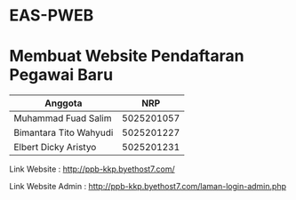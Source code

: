 # EAS-PWEB
# Membuat Website Pendaftaran Pegawai Baru

Anggota  | NRP
---------|-------
Muhammad Fuad Salim | 5025201057
Bimantara Tito Wahyudi | 5025201227
Elbert Dicky Aristyo | 5025201231

Link Website : http://ppb-kkp.byethost7.com/

Link Website Admin : http://ppb-kkp.byethost7.com/laman-login-admin.php
